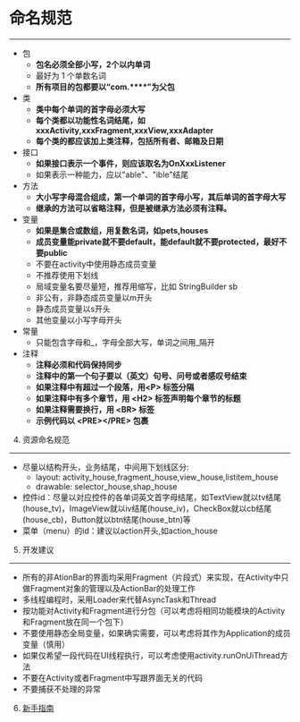 # 命名规范

------------------------
* 包
  + **包名必须全部小写，2个以内单词**
  + 最好为 1 个单数名词
  + **所有项目的包都要以“com.****”为父包**
* 类
  + **类中每个单词的首字母必须大写**
  + **每个类都以功能性名词结尾，如xxxActivity,xxxFragment,xxxView,xxxAdapter**
  + **每个类的都应该加上类注释，包括所有者、邮箱及日期**
* 接口
  + **如果接口表示一个事件，则应该取名为OnXxxListener**
  + 如果表示一种能力，应以"able"、"ible"结尾
* 方法
  + **大小写字母混合组成，第一个单词的首字母小写，其后单词的首字母大写**
  + **继承的方法可以省略注释，但是被继承方法必须有注释。**
* 变量
  + **如果是集合或数组，用复数名词，如pets,houses**
  + **成员变量能private就不要default，能default就不要protected，最好不要public**
  + 不要在activity中使用静态成员变量
  + 不推荐使用下划线
  + 局域变量名要尽量短，推荐用缩写，比如 StringBuilder sb
  + 非公有，非静态成员变量以m开头
  + 静态成员变量以s开头
  + 其他变量以小写字母开头
* 常量
  + 只能包含字母和\_，字母全部大写，单词之间用\_隔开
* 注释
  + **注释必须和代码保持同步**
  + **注释中的第一个句子要以（英文）句号、问号或者感叹号结束**
  + **如果注释中有超过一个段落，用\<P\> 标签分隔**
  + **如果注释中有多个章节，用 \<H2\> 标签声明每个章节的标题**
  + **如果注释需要换行，用 \<BR\> 标签**
  + **示例代码以 \<PRE\>\</PRE\> 包裹**
4. 资源命名规范
------------------------
* 尽量以结构开头，业务结尾，中间用下划线区分:
  + layout: activity\_house,fragment\_house,view\_house,listitem\_house
  + drawable: selector\_house,shap\_house
* 控件id：尽量以对应控件的各单词英文首字母结尾，如TextView就以tv结尾(house\_tv)，ImageView就以iv结尾(house\_iv)，CheckBox就以cb结尾(house\_cb)，Button就以btn结尾(house\_btn)等
* 菜单（menu）的id：建议以action开头,如action\_house
5. 开发建议
------------------------
* 所有的非AtionBar的界面均采用Fragment（片段式）来实现，在Activity中只做Fragment对象的管理以及ActionBar的处理工作
* 多线程编程时，采用Loader来代替AsyncTask和Thread
* 按功能对Activity和Fragment进行分包（可以考虑将相同功能模块的Activity和Fragment放在同一个包下）
* 不要使用静态全局变量，如果确实需要，可以考虑将其作为Application的成员变量（慎用）
* 如果仅希望一段代码在UI线程执行，可以考虑使用activity.runOnUiThread方法
* 不要在Activity或者Fragment中写跟界面无关的代码
* 不要捕获不处理的异常
6. [新手指南](http://git.corp.anjuke.com/android/AndroidLibrary/tree/master)